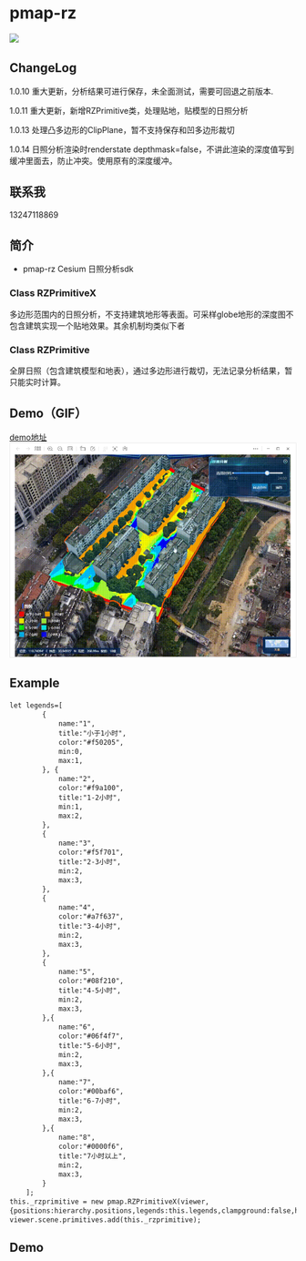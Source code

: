 # pmap-rz
 <a href="">
    <img src="https://img.shields.io/npm/v/pmap-cesium.svg">
  </a>

## ChangeLog

1.0.10 重大更新，分析结果可进行保存，未全面测试，需要可回退之前版本.

1.0.11 重大更新，新增RZPrimitive类，处理贴地，贴模型的日照分析

1.0.13 处理凸多边形的ClipPlane，暂不支持保存和凹多边形裁切

1.0.14 日照分析渲染时renderstate depthmask=false，不讲此渲染的深度值写到缓冲里面去，防止冲突。使用原有的深度缓冲。


## 联系我
13247118869

## 简介

* pmap-rz
Cesium 日照分析sdk

### Class RZPrimitiveX
多边形范围内的日照分析，不支持建筑地形等表面。可采样globe地形的深度图不包含建筑实现一个贴地效果。其余机制均类似下者

### Class RZPrimitive
全屏日照（包含建筑模型和地表），通过多边形进行裁切，无法记录分析结果，暂只能实时计算。


## Demo（GIF）
 <a href="https://ponggis.xyz:8070/static/pmap-rz.gif">
   demo地址
 </a>
<img src="20230313113446.png">


## Example
```
let legends=[
        {
            name:"1",
            title:"小于1小时",
            color:"#f50205",
            min:0,
            max:1,
        }, {
            name:"2",
            color:"#f9a100",
            title:"1-2小时",
            min:1,
            max:2,
        },
        {
            name:"3",
            color:"#f5f701",
            title:"2-3小时",
            min:2,
            max:3,
        },
        {
            name:"4",
            color:"#a7f637",
            title:"3-4小时",
            min:2,
            max:3,
        },
        {
            name:"5",
            color:"#08f210",
            title:"4-5小时",
            min:2,
            max:3,
        },{
            name:"6",
            color:"#06f4f7",
            title:"5-6小时",
            min:2,
            max:3,
        },{
            name:"7",
            color:"#00baf6",
            title:"6-7小时",
            min:2,
            max:3,
        },{
            name:"8",
            color:"#0000f6",
            title:"7小时以上",
            min:2,
            max:3,
        }
    ];
this._rzprimitive = new pmap.RZPrimitiveX(viewer,{positions:hierarchy.positions,legends:this.legends,clampground:false,height:30});
viewer.scene.primitives.add(this._rzprimitive);
```


## Demo






